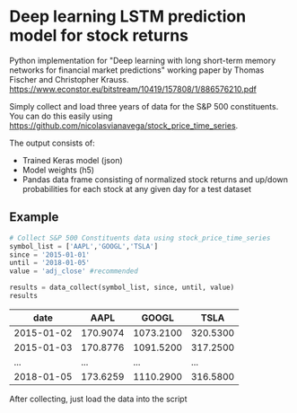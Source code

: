 # Deep learning LSTM prediction model for stock returns

Python implementation for "Deep learning with long short-term memory networks for financial market predictions" working paper by Thomas Fischer and Christopher Krauss.
https://www.econstor.eu/bitstream/10419/157808/1/886576210.pdf

Simply collect and load three years of data for the S&P 500 constituents. 
You can do this easily using https://github.com/nicolasvianavega/stock_price_time_series.

The output consists of:

* Trained Keras model (json)
* Model weights (h5)
* Pandas data frame consisting of normalized stock returns and up/down probabilities for each stock at any given day for a test dataset

## Example

```python
# Collect S&P 500 Constituents data using stock_price_time_series
symbol_list = ['AAPL','GOOGL','TSLA']
since = '2015-01-01'
until = '2018-01-05'
value = 'adj_close' #recommended

results = data_collect(symbol_list, since, until, value)
results
```

| date       | AAPL     | GOOGL     | TSLA     |
|------------|----------|-----------|----------|
| 2015-01-02 | 170.9074 | 1073.2100 | 320.5300 |
| 2015-01-03 | 170.8776 | 1091.5200 | 317.2500 |
|	 ... | 	    ...	|       ... | 	   ... |
| 2018-01-05 | 173.6259 | 1110.2900 | 316.5800 |

After collecting, just load the data into the script


